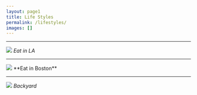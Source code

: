 ```yaml
---
layout: page1
title: Life Styles
permalink: /lifestyles/
images: []
---
```

***


![]({{site.baseurl}}/images/l2.jpg)
*Eat in LA*

***


<img src="{{site.baseurl}}/images/l5.jpg" id="ex" />
**Eat in Boston**

***


![]({{site.baseurl}}/images/09.jpg)
*Backyard*

